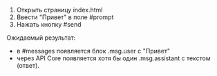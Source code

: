 1. Открыть страницу index.html
2. Ввести "Привет" в поле #prompt
3. Нажать кнопку #send

Ожидаемый результат:
- в #messages появляется блок .msg.user с "Привет"
- через API Core появляется хотя бы один .msg.assistant с текстом (ответ).